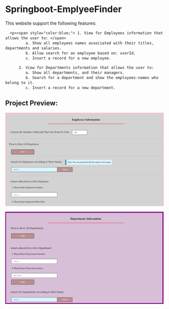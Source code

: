 # Springboot-EmplyeeFinder

This website support the following features: 

      <p><span style="color:blue;"> 1. View for Employees information that allows the user to: </span>
             a.	Show all employees names associated with their titles, departments and salaries.
             b.	Allow search for an employee based on: userId.
             c.	Insert a record for a new employee.
</p>

          2. View for Departments information that allows the user to:
             a.	Show all departments, and their managers.
             b.	Search for a department and show the employees-names who belong to it.
             c.	Insert a record for a new department.

<h2> Project Preview: </h2>

![](images/11.png)

![](images/22.png)
